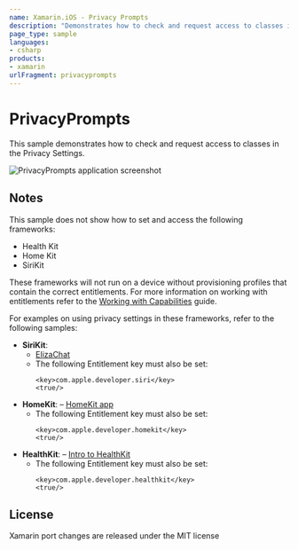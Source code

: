 ```yaml
---
name: Xamarin.iOS - Privacy Prompts
description: "Demonstrates how to check and request access to classes in the Privacy Settings"
page_type: sample
languages:
- csharp
products:
- xamarin
urlFragment: privacyprompts
---
```

# PrivacyPrompts

This sample demonstrates how to check and request access to classes in the Privacy Settings.

![PrivacyPrompts application screenshot](Screenshots/01.png "PrivacyPrompts application screenshot")

## Notes

This sample does not show how to set and access the following frameworks:

- Health Kit
- Home Kit
- SiriKit

These frameworks will not run on a device without provisioning profiles that contain the correct entitlements. For more information on working with entitlements refer to the [Working with Capabilities](https://docs.microsoft.com/xamarin/ios/deploy-test/provisioning/capabilities/?tabs=windows) guide.

For examples on using privacy settings in these frameworks, refer to the following samples:

- **SiriKit**:
    - [ElizaChat](https://github.com/xamarin/ios-samples/blob/master/ios10/ElizaChat/ElizaChat/AppDelegate.cs#L26-L49)
    - The following Entitlement key must also be set:
        ```
        <key>com.apple.developer.siri</key>
        <true/>
        ```
- **HomeKit**: 
    – [HomeKit app](https://github.com/xamarin/ios-samples/blob/master/HomeKit/HomeKitIntro/HomeKitIntro/AppDelegate.cs)
    - The following Entitlement key must also be set:
        ```
        <key>com.apple.developer.homekit</key>
        <true/>
        ```
- **HealthKit**: 
    – [Intro to HealthKit](https://github.com/xamarin/ios-samples/blob/master/ios8/IntroToHealthKit/HKWork/AppDelegate.cs)
    - The following Entitlement key must also be set:
        ```
        <key>com.apple.developer.healthkit</key>
        <true/>
        ```

## License

Xamarin port changes are released under the MIT license
